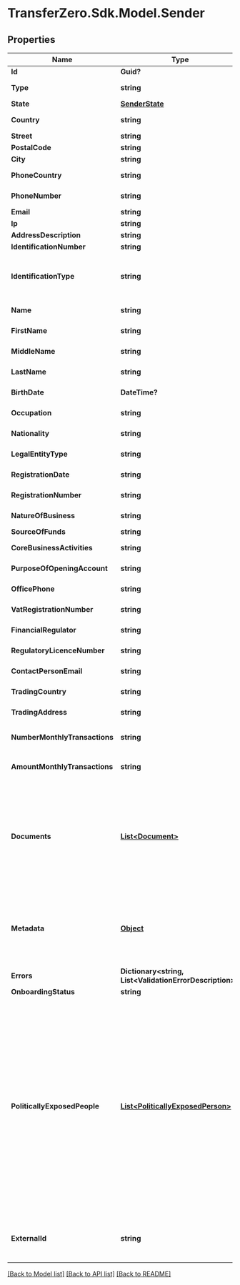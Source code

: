 
# TransferZero.Sdk.Model.Sender

## Properties

Name | Type | Description | Notes
------------ | ------------- | ------------- | -------------
**Id** | **Guid?** |  | [optional] 
**Type** | **string** | Type of sender to create - either person or business (defaults to person)  | [optional] 
**State** | [**SenderState**](SenderState.md) |  | [optional] 
**Country** | **string** | Country of sender in 2-character alpha ISO 3166-2 country format | 
**Street** | **string** | Sender&#39;s street | 
**PostalCode** | **string** | Zip code of sender | 
**City** | **string** | Sender&#39;s city | 
**PhoneCountry** | **string** | Phone country of sender in 2-character alpha ISO 3166-2 country format | 
**PhoneNumber** | **string** | Phone number of sender (without country callcode) | [optional] 
**Email** | **string** | Email of sender | 
**Ip** | **string** | IP of sender | 
**AddressDescription** | **string** | Description of address | [optional] 
**IdentificationNumber** | **string** | Identification number of document used | [optional] 
**IdentificationType** | **string** | Document to be identified. The identification type can be one of the following:  - &#x60;DL&#x60;: Driving License - &#x60;PP&#x60;: International Passport - &#x60;ID&#x60;: National ID - &#x60;OT&#x60;: Other | [optional] 
**Name** | **string** | Name of sender (used only with a Business sender) | [optional] 
**FirstName** | **string** | First name of sender (used only with a Personal sender) | [optional] 
**MiddleName** | **string** | Middle name of sender (used only with a Personal sender) | [optional] 
**LastName** | **string** | Last name of sender (used only with a Personal sender) | [optional] 
**BirthDate** | **DateTime?** | Date of birth of sender (used only with a Personal sender) | [optional] 
**Occupation** | **string** | Occupation of sender (used only with a Personal sender) | [optional] 
**Nationality** | **string** | The nationality of the sender (used only with a Personal sender) | [optional] 
**LegalEntityType** | **string** | Legal entity type (used only with a Business sender) | [optional] 
**RegistrationDate** | **string** | The registration date (used only with a Business sender) | [optional] 
**RegistrationNumber** | **string** | The registration number (used only with a Business sender) | [optional] 
**NatureOfBusiness** | **string** | Nature of business options (used only with a Business sender) | [optional] 
**SourceOfFunds** | **string** | The source of funds | [optional] 
**CoreBusinessActivities** | **string** | The core activities (used only with a Business sender) | [optional] 
**PurposeOfOpeningAccount** | **string** | The purpose for opening their account (used only with a Business sender) | [optional] 
**OfficePhone** | **string** | The official phone number (used only with a Business sender) | [optional] 
**VatRegistrationNumber** | **string** | The VAT registration number (used only with a Business sender) | [optional] 
**FinancialRegulator** | **string** | The Financial Regulator (used only with a Business sender) | [optional] 
**RegulatoryLicenceNumber** | **string** | The Regulatory Licence Number (used only with a Business sender) | [optional] 
**ContactPersonEmail** | **string** | The contact&#39;s email address (used only with a Business sender) | [optional] 
**TradingCountry** | **string** | The Business trading country (used only with a Business sender) | [optional] 
**TradingAddress** | **string** | The Business trading address (used only with a Business sender) | [optional] 
**NumberMonthlyTransactions** | **string** | The estimated number of monthly transactions (used only with a Business sender) | [optional] 
**AmountMonthlyTransactions** | **string** | The estimated amount for all transactions each month in USD (used only with a Business sender) | [optional] 
**Documents** | [**List&lt;Document&gt;**](Document.md) | Needed for KYC checks. Required to approve the sender unless KYC is waived for your account. Please send us an empty list of documents: &#x60;\&quot;documents\&quot;: [ ]&#x60; in the request if KYC has been waived.  If the documents already exist, please send the Document ID eg. &#x60;&#x60;&#x60;JSON \&quot;documents\&quot;: [   {     \&quot;id\&quot;: \&quot;b6648ba3-1c7b-4f59-8580-684899c84a07\&quot;   } ] &#x60;&#x60;&#x60; | 
**Metadata** | [**Object**](.md) | Metadata of sender. You can store any detail specific to your integration here (for example the local ID of the sender on your end). When requesting sender details you will receive the sent metadata back. Also when sending sender related webhooks you will receive the details stored here as well. | [optional] 
**Errors** | **Dictionary&lt;string, List&lt;ValidationErrorDescription&gt;&gt;** | The fields that have some problems and don&#39;t pass validation | [optional] 
**OnboardingStatus** | **string** | The onboarding status of the sender | [optional] 
**PoliticallyExposedPeople** | [**List&lt;PoliticallyExposedPerson&gt;**](PoliticallyExposedPerson.md) | An optional list of politically exposed people, individuals who are or have been entrusted with prominent public functions by a country, for example heads of state or heads of government, senior politicians, senior government, judicial or military officials, senior executives of state owned corporations, important political party officials.  There is a limit of three (3) politically exposed people per Sender.  Politically exposed person example: &#x60;&#x60;&#x60;json   {     \&quot;politically_exposed_person\&quot;: {       \&quot;name\&quot;: \&quot;Ronald Reagan\&quot;,       \&quot;position\&quot;: \&quot;President of the United States\&quot;,       \&quot;started_date\&quot;: \&quot;1981-01-20T00:00:00.000Z\&quot;,       \&quot;ended_date\&quot;: \&quot;1989-01-20T00:00:00.000Z\&quot;,       \&quot;sender_id\&quot;: \&quot;344fb668-196d-43db-9d94-b34b7e6c7e0b\&quot;     }   } &#x60;&#x60;&#x60; | [optional] 
**ExternalId** | **string** | Optional ID that is supplied by partner linking it to the partner&#39;s own Sender ID. Note: if present we will validate whether the sent ID is a duplicate in our system or not. | [optional] 

[[Back to Model list]](../README.md#documentation-for-models)
[[Back to API list]](../README.md#documentation-for-api-endpoints)
[[Back to README]](../README.md)

